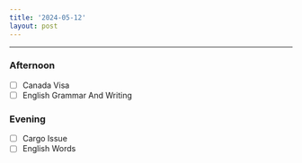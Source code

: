 ```yaml
---
title: '2024-05-12'
layout: post
---
```


---

### Afternoon

- [ ] Canada Visa
- [ ] English Grammar And Writing

### Evening

- [ ] Cargo Issue
- [ ] English Words
